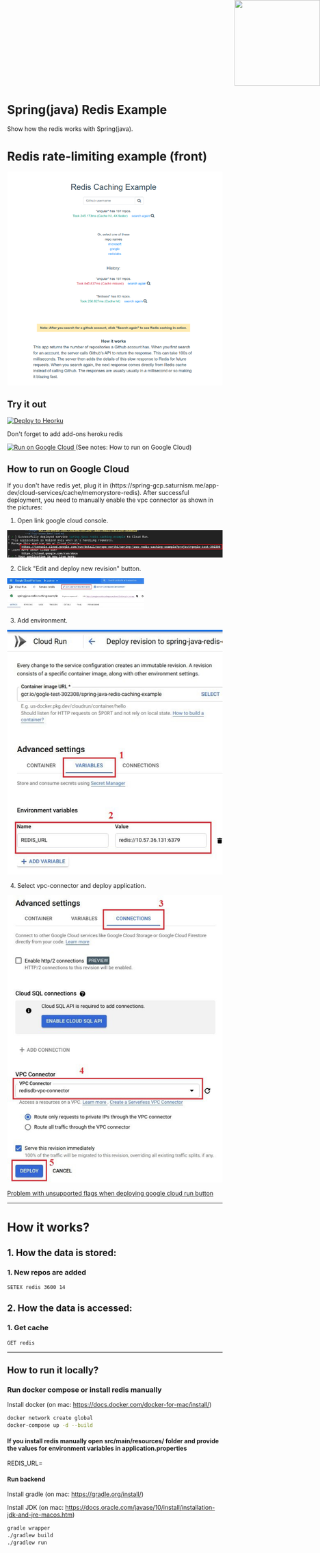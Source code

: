 
<div style="position: absolute; top: 0px; right: 0px;">
    <img width="200" height="200" src="https://redislabs.com/wp-content/uploads/2020/12/RedisLabs_Illustration_HomepageHero_v4.svg">
</div>

<div style="height: 150px"></div>

# Spring(java) Redis Example

Show how the redis works with Spring(java).


# Redis rate-limiting example (front)

![alt text](docs/screenshot001.png)

## Try it out
<p>
    <a href="https://heroku.com/deploy" target="_blank">
        <img src="https://www.herokucdn.com/deploy/button.svg" alt="Deploy to Heorku" width="200px"/>
    <a>
</p>

Don't forget to add add-ons heroku redis  

<p>
    <a href="https://deploy.cloud.run" target="_blank">
        <img src="https://deploy.cloud.run/button.svg" alt="Run on Google Cloud" width="200px"/>
    </a>
    (See notes: How to run on Google Cloud)
</p>


## How to run on Google Cloud

<p>
    If you don't have redis yet, plug it in  (https://spring-gcp.saturnism.me/app-dev/cloud-services/cache/memorystore-redis).
    After successful deployment, you need to manually enable the vpc connector as shown in the pictures:
</p>

1. Open link google cloud console.

![1 step](docs/1.png)

2. Click "Edit and deploy new revision" button.

![2 step](docs/2.png)

3. Add environment.

![3 step](docs/3.png)

4.  Select vpc-connector and deploy application.

![4  step](docs/4.png)

<a href="https://github.com/GoogleCloudPlatform/cloud-run-button/issues/108#issuecomment-554572173">
Problem with unsupported flags when deploying google cloud run button
</a>

---
# How it works?

## 1. How the data is stored:

### 1. New repos are added
    SETEX redis 3600 14 

## 2. How the data is accessed:

### 1. Get cache
    GET redis
---

## How to run it locally?

### Run docker compose or install redis manually

Install docker (on mac: https://docs.docker.com/docker-for-mac/install/)

```sh
docker network create global
docker-compose up -d --build
```

#### If you install redis manually open src/main/resources/ folder and provide the values for environment variables in application.properties
   REDIS_URL=

#### Run backend

Install gradle (on mac: https://gradle.org/install/)


Install JDK (on mac: https://docs.oracle.com/javase/10/install/installation-jdk-and-jre-macos.htm)

``` sh
gradle wrapper
./gradlew build
./gradlew run
```
